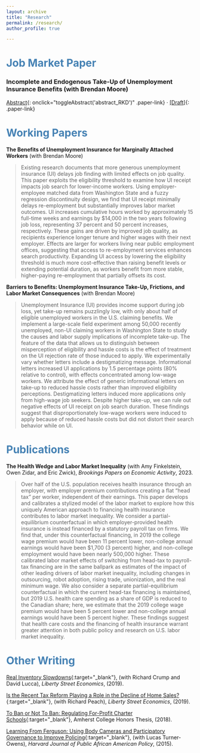 ```yaml
---
layout: archive
title: "Research"
permalink: /research/
author_profile: true

---
```





# <span style="color: #4682B4;">Job Market Paper</span>

### **Incomplete and Endogenous Take-Up of Unemployment Insurance Benefits** (with Brendan Moore)  
[Abstract](#){: onclick="toggleAbstract('abstract_RKD')" .paper-link} · [[Draft]](https://arxiv.org/pdf/2301.00001.pdf){: .paper-link}  

<div id="abstract_RKD" class="abstract hidden">
<blockquote style="margin-left: 20px; padding-left: 15px; border-left: 3px solid #3399ff;">
This paper examines the incomplete and endogenous take-up of unemployment insurance (UI) benefits as well as its policy implications. Standard models of UI focus on how benefit generosity affects the average claim duration, assuming perfect take-up. Yet, benefit receipt is highly incomplete, with estimates of take-up among eligible workers below 50 percent in the United States. We show that take-up is an important margin of response: If benefits become more generous, more workers claim benefits in addition to claimants remaining on benefits for longer. Using a sample of likely eligible workers, we leverage a regression kink design to identify the causal effect of weekly benefit level on take-up and total benefit duration. Our results suggest a 10 percent increase in the weekly benefit leads to a 4.8 percent increase in take-up, which drives a 6.4 percent increase in total benefit duration. Previous work did not account for a take-up response and thus underestimated the fiscal externality associated with raising benefit levels. Endogenous take-up has implications for UI policy: the wedge between the optimal benefit level and full insurance doubles; the value of spending to raise the benefit level decreases by 20 cents for every $1.
</blockquote>
</div>

<style>
.hidden { display: none; }

.paper-link {
  color: #3399ff; /* Brighter shade */
  text-decoration: none;
  font-weight: normal;
}

.paper-link:hover {
  color: #0057b3; /* Darker shade when hovered */
}
</style>

<script>
function toggleAbstract(id) {
  var abstract = document.getElementById(id);
  abstract.classList.toggle("hidden");
}
</script>


# <span style="color: #4682B4;">Working Papers</span>

**The Benefits of Unemployment Insurance for Marginally Attached Workers** (with Brendan Moore) <br>
> Existing research documents that more generous unemployment insurance (UI) delays job finding with limited effects on job quality. This paper exploits the eligibility threshold to examine how UI receipt impacts job search for lower-income workers. Using employer-employee matched data from Washington State and a fuzzy regression discontinuity design, we find that UI receipt minimally delays re-employment but substantially improves labor market outcomes. UI increases cumulative hours worked by approximately 15 full-time weeks and earnings by \$14,000 in the two years following job loss, representing 37 percent and 50 percent increases, respectively. These gains are driven by improved job quality, as recipients experience longer tenure and higher wages with their next employer. Effects are larger for workers living near public employment offices, suggesting that access to re-employment services enhances search productivity. Expanding UI access by lowering the eligibility threshold is much more cost-effective than raising benefit levels or extending potential duration, as workers benefit from more stable, higher-paying re-employment that partially offsets its cost.



**Barriers to Benefits: Unemployment Insurance Take-Up, Frictions, and Labor Market Consequences** (with Brendan Moore) <br>
> Unemployment Insurance (UI) provides income support during job loss, yet take-up remains puzzlingly low, with only about half of eligible unemployed workers in the U.S. claiming benefits. We implement a large-scale field experiment among 50,000 recently unemployed, non-UI claiming workers in Washington State to study the causes and labor supply implications of incomplete take-up. The feature of the data that allows us to distinguish between misperception of eligibility and hassle costs is the effect of treatment on the UI rejection rate of those induced to apply. We experimentally vary whether letters include a destigmatizing message. Informational letters increased UI applications by 1.5 percentage points (80% relative to control), with effects concentrated among low-wage workers. We attribute the effect of generic informational letters on take-up to reduced hassle costs rather than improved eligibility perceptions. Destigmatizing letters induced more applications only from high-wage job seekers. Despite higher take-up, we can rule out negative effects of UI receipt on job search duration. These findings suggest that disproportionately low-wage workers were induced to apply because of reduced hassle costs but did not distort their search behavior while on UI.


# <span style="color: #4682B4;">Publications</span>

**The Health Wedge and Labor Market Inequality** (with Amy Finkelstein, Owen Zidar, and Eric Zwick), _Brookings Papers on Economic Activity_, 2023.  <br>
> Over half of the U.S. population receives health insurance through an employer, with employer premium contributions creating a flat “head tax” per worker, independent of their earnings. This paper develops and calibrates a stylized model of the labor market to explore how this uniquely American approach to financing health insurance contributes to labor market inequality. We consider a partial-equilibrium counterfactual in which employer-provided health insurance is instead financed by a statutory payroll tax on firms. We find that, under this counterfactual financing, in 2019 the college wage premium would have been 11 percent lower, non-college annual earnings would have been $1,700 (3 percent) higher, and non-college employment would have been nearly 500,000 higher. These calibrated labor market effects of switching from head-tax to payroll-tax financing are in the same ballpark as estimates of the impact of other leading drivers of labor market inequality, including changes in outsourcing, robot adoption, rising trade, unionization, and the real minimum wage. We also consider a separate partial-equilibrium counterfactual in which the current head-tax financing is maintained, but 2019 U.S. health care spending as a share of GDP is reduced to the Canadian share; here, we estimate that the 2019 college wage premium would have been 5 percent lower and non-college annual earnings would have been 5 percent higher. These findings suggest that health care costs and the financing of health insurance warrant greater attention in both public policy and research on U.S. labor market inequality.


# <span style="color: #4682B4;">Other Writing</span>

[Real Inventory Slowdowns](https://libertystreeteconomics.newyorkfed.org/2019/11/real-inventory-slowdowns.html){:target="_blank"}, (with Richard Crump and David Lucca), _Liberty Street Economics_, (2019).

[Is the Recent Tax Reform Playing a Role in the Decline of Home Sales?](https://libertystreeteconomics.newyorkfed.org/2019/04/is-the-recent-tax-reform-playing-a-role-in-the-decline-of-home-sales.html){:target="_blank"}, (with Richard Peach), _Liberty Street Economics_, (2019).

[To Ban or Not To Ban: Regulating For-Profit Charter Schools](https://www.amherst.edu/system/files/media/Casey%2520McQuillan%2520Thesis.pdf){:target="_blank"}, Amherst College Honors Thesis,
(2018).

[Learning From Ferguson: Using Body Cameras and Participatory Governance to Improve Policing](https://studentreview.hks.harvard.edu/learning-from-ferguson-using-body-cameras-and-participatory-governance-to-improve-policing/){:target="_blank"}, (with Lucas Turner-Owens), _Harvard Journal of Public African American Policy_, (2015).